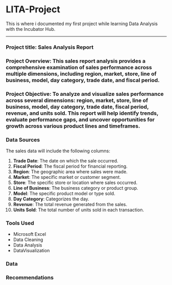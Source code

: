 # LITA-Project
This is where i documented my first project while learning Data Analysis with the Incubator Hub.

---
### **Project title: Sales Analysis Report**

### Project Overview: This sales report analysis provides a comprehensive examination of sales performance across multiple dimensions, including region, market, store, line of business, model, day category, trade date, and fiscal period.
### Project Objective: To analyze and visualize sales performance across several dimensions: region, market, store, line of business, model, day category, trade date, fiscal period, revenue, and units sold. This report will help identify trends, evaluate performance gaps, and uncover  opportunities for growth across various product lines and timeframes.
 


### Data Sources
The sales data will include the following columns:
1. **Trade Date**: The date on which the sale occurred.
2. **Fiscal Period**: The fiscal period for financial reporting.
3. **Region**: The geographic area where sales were made.
4. **Market**: The specific market or customer segment.
5. **Store**: The specific store or location where sales occurred.
6. **Line of Business**: The business category or product group.
7. **Model**: The specific product model or type sold.
8. **Day Category**: Categorizes the day.
9. **Revenue**: The total revenue generated from the sales.
10. **Units Sold**: The total number of units sold in each transaction.



### Tools Used
- Microsoft Excel
- Data Cleaning
- Data Analysis
- DataVisualization


### Data


### Recommendations 

